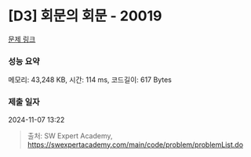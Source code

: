 # [D3] 회문의 회문 - 20019 

[문제 링크](https://swexpertacademy.com/main/code/problem/problemDetail.do?contestProbId=AY2hjCWKbykDFATh) 

### 성능 요약

메모리: 43,248 KB, 시간: 114 ms, 코드길이: 617 Bytes

### 제출 일자

2024-11-07 13:22



> 출처: SW Expert Academy, https://swexpertacademy.com/main/code/problem/problemList.do